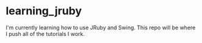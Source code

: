 learning_jruby
==============

I'm currently learning how to use JRuby and Swing.  This repo will be where I push all of the tutorials I work.